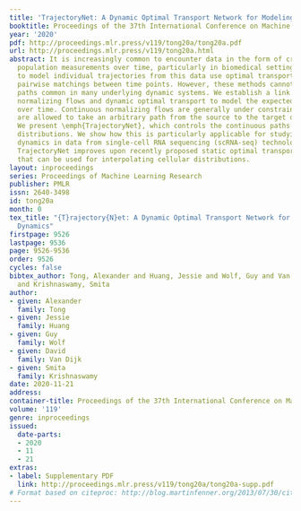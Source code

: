```yaml
---
title: 'TrajectoryNet: A Dynamic Optimal Transport Network for Modeling Cellular Dynamics'
booktitle: Proceedings of the 37th International Conference on Machine Learning
year: '2020'
pdf: http://proceedings.mlr.press/v119/tong20a/tong20a.pdf
url: http://proceedings.mlr.press/v119/tong20a.html
abstract: It is increasingly common to encounter data in the form of cross-sectional
  population measurements over time, particularly in biomedical settings. Recent attempts
  to model individual trajectories from this data use optimal transport to create
  pairwise matchings between time points. However, these methods cannot model non-linear
  paths common in many underlying dynamic systems. We establish a link between continuous
  normalizing flows and dynamic optimal transport to model the expected paths of points
  over time. Continuous normalizing flows are generally under constrained, as they
  are allowed to take an arbitrary path from the source to the target distribution.
  We present \emph{TrajectoryNet}, which controls the continuous paths taken between
  distributions. We show how this is particularly applicable for studying cellular
  dynamics in data from single-cell RNA sequencing (scRNA-seq) technologies, and that
  TrajectoryNet improves upon recently proposed static optimal transport-based models
  that can be used for interpolating cellular distributions.
layout: inproceedings
series: Proceedings of Machine Learning Research
publisher: PMLR
issn: 2640-3498
id: tong20a
month: 0
tex_title: "{T}rajectory{N}et: A Dynamic Optimal Transport Network for Modeling Cellular
  Dynamics"
firstpage: 9526
lastpage: 9536
page: 9526-9536
order: 9526
cycles: false
bibtex_author: Tong, Alexander and Huang, Jessie and Wolf, Guy and Van Dijk, David
  and Krishnaswamy, Smita
author:
- given: Alexander
  family: Tong
- given: Jessie
  family: Huang
- given: Guy
  family: Wolf
- given: David
  family: Van Dijk
- given: Smita
  family: Krishnaswamy
date: 2020-11-21
address: 
container-title: Proceedings of the 37th International Conference on Machine Learning
volume: '119'
genre: inproceedings
issued:
  date-parts:
  - 2020
  - 11
  - 21
extras:
- label: Supplementary PDF
  link: http://proceedings.mlr.press/v119/tong20a/tong20a-supp.pdf
# Format based on citeproc: http://blog.martinfenner.org/2013/07/30/citeproc-yaml-for-bibliographies/
---
```

